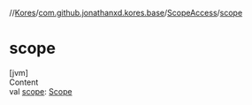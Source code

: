 //[Kores](../../index.md)/[com.github.jonathanxd.kores.base](../index.md)/[ScopeAccess](index.md)/[scope](scope.md)



# scope  
[jvm]  
Content  
val [scope](scope.md): [Scope](../-scope/index.md)  



